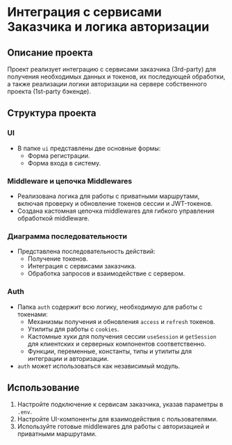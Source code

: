 # Интеграция с сервисами Заказчика и логика авторизации

## Описание проекта

Проект реализует интеграцию с сервисами заказчика (3rd-party) для получения необходимых данных и токенов, их последующей обработки, а также реализации логики авторизации на сервере собственного проекта (1st-party бэкенде).

## Структура проекта

### UI

- В папке `ui` представлены две основные формы:
  - Форма регистрации.
  - Форма входа в систему.

### Middleware и цепочка Middlewares

- Реализована логика для работы с приватными маршрутами, включая проверку и обновление токенов сессии и JWT-токенов.
- Создана кастомная цепочка middlewares для гибкого управления обработкой middleware.

### Диаграмма последовательности

- Представлена последовательность действий:
  - Получение токенов.
  - Интеграция с сервисами заказчика.
  - Обработка запросов и взаимодействие с сервером.

### Auth

- Папка `auth` содержит всю логику, необходимую для работы с токенами:
  - Механизмы получения и обновления `access` и `refresh` токенов.
  - Утилиты для работы с `cookies`.
  - Кастомные хуки для получения сессии `useSession` и `getSession` для клиентских и серверных компонентов соответственно.
  - Функции, переменные, константы, типы и утилиты для интеграции и авторизации.
- `auth` может использоваться как независимый модуль.

## Использование

1. Настройте подключение к сервисам заказчика, указав параметры в `.env`.
2. Настройте UI-компоненты для взаимодействия с пользователями.
3. Используйте готовые middlewares для работы с авторизацией и приватными маршрутами.
